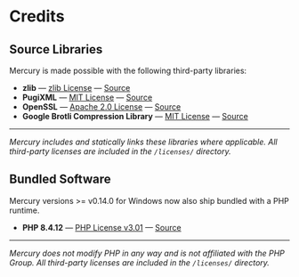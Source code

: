 # Credits

## Source Libraries

Mercury is made possible with the following third-party libraries:

- **zlib** — [zlib License](/licenses/zlib_LICENSE.txt) — [Source](https://github.com/madler/zlib)
- **PugiXML** — [MIT License](/licenses/PugiXML_LICENSE.md) — [Source](https://github.com/zeux/pugixml)
- **OpenSSL** — [Apache 2.0 License](/licenses/OpenSSL_apache-license-2.0.txt) — [Source](https://github.com/openssl/openssl)
- **Google Brotli Compression Library** — [MIT License](/licenses/Brotli_LICENSE.txt) — [Source](https://github.com/google/brotli)

---

*Mercury includes and statically links these libraries where applicable.
All third-party licenses are included in the `/licenses/` directory.*

## Bundled Software

Mercury versions >= v0.14.0 for Windows now also ship bundled with a PHP runtime.

- **PHP 8.4.12** — [PHP License v3.01](/licenses/PHP_license.txt) — [Source](https://www.php.net/)

---

*Mercury does not modify PHP in any way and is not affiliated with the PHP Group.
All third-party licenses are included in the `/licenses/` directory.*